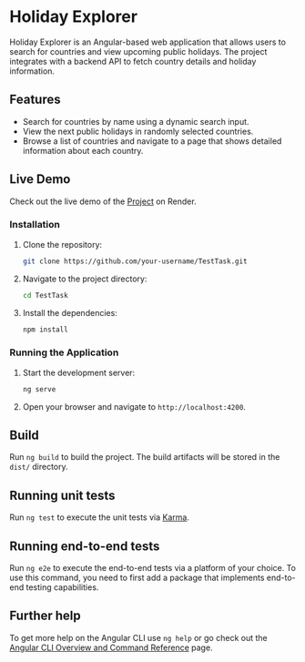 # Holiday Explorer

Holiday Explorer is an Angular-based web application that allows users to search for countries and view upcoming public holidays. The project integrates with a backend API to fetch country details and holiday information.

## Features

- Search for countries by name using a dynamic search input.
- View the next public holidays in randomly selected countries.
- Browse a list of countries and navigate to a page that shows detailed information about each country.

## Live Demo

Check out the live demo of the [Project](https://testtask-4t5g.onrender.com) on Render.

### Installation

1. Clone the repository:

   ```bash
   git clone https://github.com/your-username/TestTask.git
   ```

2. Navigate to the project directory:

    ```bash
    cd TestTask
    ```

3. Install the dependencies:

    ```bash
    npm install
    ```

### Running the Application

1. Start the development server:

    ```bash
    ng serve
    ```
    
2. Open your browser and navigate to `http://localhost:4200`.

## Build

Run `ng build` to build the project. The build artifacts will be stored in the `dist/` directory.

## Running unit tests

Run `ng test` to execute the unit tests via [Karma](https://karma-runner.github.io).

## Running end-to-end tests

Run `ng e2e` to execute the end-to-end tests via a platform of your choice. To use this command, you need to first add a package that implements end-to-end testing capabilities.

## Further help

To get more help on the Angular CLI use `ng help` or go check out the [Angular CLI Overview and Command Reference](https://angular.dev/tools/cli) page.
